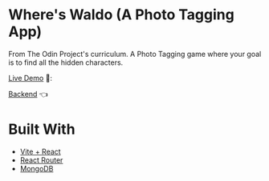 # Where's Waldo (A Photo Tagging App)

From The Odin Project's curriculum. A Photo Tagging game where your goal is to find all the hidden characters.

[Live Demo](https://photo-tag-find.netlify.app/) 🚀:

[Backend](https://github.com/Eddie-Thiiru/photo-tag-API) 👈

# Built With

- [Vite + React](https://vitejs.dev/)
- [React Router](https://reactrouter.com/en/main)
- [MongoDB](https://www.mongodb.com/)
